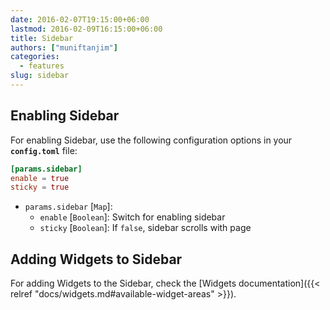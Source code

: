 ```yaml
---
date: 2016-02-07T19:15:00+06:00
lastmod: 2016-02-09T16:15:00+06:00
title: Sidebar
authors: ["muniftanjim"]
categories:
  - features
slug: sidebar
---
```


## Enabling Sidebar

For enabling Sidebar, use the following configuration options in your **`config.toml`** file:

```toml
[params.sidebar]
enable = true
sticky = true
```

- `params.sidebar` [`Map`]:
  - `enable` [`Boolean`]: Switch for enabling sidebar
  - `sticky` [`Boolean`]: If `false`, sidebar scrolls with page

## Adding Widgets to Sidebar

For adding Widgets to the Sidebar, check the [Widgets documentation]({{< relref "docs/widgets.md#available-widget-areas" >}}).
